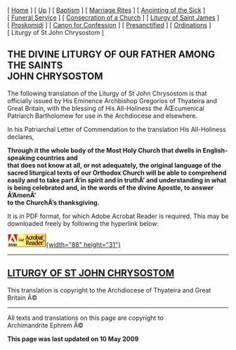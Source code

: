 \[ [Home](index.md) \] \[ [Up](eucholog.md) \]
\[ [Baptism](baptism.md) \] \[ [Marriage Rites](marriage.md) \]
\[ [Anointing of the Sick](anointin.md) \]
\[ [Funeral Service](funeral.md) \]
\[ [Consecration of a Church](dedic-int.md) \]
\[ [Liturgy of Saint James](lit-james.md) \]
\[ [Proskomidi](proskomidi.md) \]
\[ [Canon for Confession](canon_for_confession.md) \]
\[ [Presanctified](presanctified.md) \]
\[ [Ordinations](ordinations.md) \] \[ Liturgy of St John Chrysostom \]

THE DIVINE LITURGY OF OUR FATHER AMONG THE SAINTS\
JOHN CHRYSOSTOM
--------------------------------------------------

The following translation of the Liturgy of St John Chrysostom is that
officially issued by His Eminence Archbishop Gregorios of Thyateira and
Great Britain, with the blessing of His All-Holiness the ÂŒcumenical
Patriarch Bartholomew for use in the Archdiocese and elsewhere.

In his Patriarchal Letter of Commendation to the translation His
All-Holiness declares,

**Through it the whole body of the Most Holy Church that dwells in
English-speaking countries and\
that does not know at all, or not adequately, the original language of
the sacred liturgical texts of our Orthodox Church will be able to
comprehend easily and to take part Â‘in spirit and in truthÂ’ and
understanding in what is being celebrated and, in the words of the
divine Apostle, to answer Â’AmenÂ’\
to the ChurchÂ’s thanksgiving.**

It is in PDF format, for which Adobe Acrobat Reader is required. This
may be downloaded freely by following the hyperlink below:

[![](getacro.gif){width="88" height="31"}](http://www.adobe.com)

****

[LITURGY OF ST JOHN CHRYSOSTOM](LIT-ENGF%20WWW.pdf)
---------------------------------------------------

This translation is copyright to the Archdiocese of Thyateira and Great
Britain Â©

------------------------------------------------------------------------

All texts and translations on this page are copyright to\
Archimandrite Ephrem Â©

**This page was last updated on 10 May 2009**
